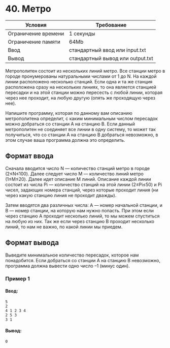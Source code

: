# 40. Метро

| Условия             | Требование                         |
| ------------------- | ---------------------------------- | 
| Ограничение времени | 1 секунды                          |
| Ограничение памяти  | 64Mb                               |
| Ввод                | стандартный ввод или input.txt     |
| Вывод               | стандартный вывод или output.txt   |

Метрополитен состоит из нескольких линий метро. Все станции метро в городе пронумерованы натуральными числами от 1 до N. На каждой линии расположено несколько станций. Если одна и та же станция расположена сразу на нескольких линиях, то она является станцией пересадки и на этой станции можно пересесть с любой линии, которая через нее проходит, на любую другую (опять же проходящую через нее).

Напишите программу, которая по данному вам описанию метрополитена определит, с каким минимальным числом пересадок можно добраться со станции A на станцию B. Если данный метрополитен не соединяет все линии в одну систему, то может так получиться, что со станции A на станцию B добраться невозможно, в этом случае ваша программа должна это определить.

## Формат ввода
Сначала вводится число N — количество станций метро в городе (2≤N≤100). Далее следует число M — количество линий метро (1≤M≤20). Далее идет описание M линий. Описание каждой линии состоит из числа Pi — количество станций на этой линии (2≤Pi≤50) и Pi чисел, задающих номера станций, через которые проходит линия (ни через какую станцию линия не проходит дважды).

Затем вводятся два различных числа: A — номер начальной станции, и B — номер станции, на которую нам нужно попасть. При этом если через станцию A проходит несколько линий, то мы можем спуститься на любую из них. Так же если через станцию B проходит несколько линий, то нам не важно, по какой линии мы приедем.

## Формат вывода
Выведите минимальное количество пересадок, которое нам понадобится. Если добраться со станции A на станцию B невозможно, программа должна вывести одно число –1 (минус один).

### Пример 1
#### Ввод:
```
5
2
4 1 2 3 4
2 5 3
3 1
```
#### Вывод:
```
0
```